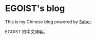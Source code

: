 # EGOIST's blog

This is my Chinese blog powered by [Saber](https://github.com/egoist/saber).

EGOIST 的中文博客。